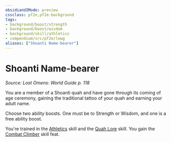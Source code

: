 ```yaml
---
obsidianUIMode: preview
cssclass: pf2e,pf2e-background
tags:
- background/boost/strength
- background/boost/wisdom
- background/skill/athletics
- compendium/src/pf2e/lowg
aliases: ["Shoanti Name-bearer"]
---
```

# Shoanti Name-bearer
*Source: Lost Omens: World Guide p. 118*  

You are a member of a Shoanti quah and have gone through its coming of age ceremony, gaining the traditional tattoo of your quah and earning your adult name.

Choose two ability boosts. One must be to Strength or Wisdom, and one is a free ability boost.

You're trained in the [Athletics](skills.md#Athletics) skill and the [Quah Lore](skills.md#Lore) skill. You gain the [Combat Climber](combat-climber.md) skill feat.